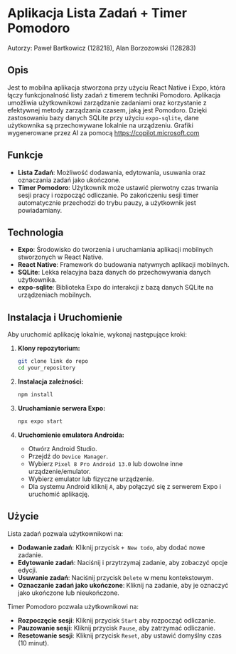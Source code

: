 # Aplikacja Lista Zadań + Timer Pomodoro

Autorzy: Paweł Bartkowicz (128218), Alan Borzozowski (128283)

## Opis
Jest to mobilna aplikacja stworzona przy użyciu React Native i Expo, która łączy funkcjonalność listy zadań z timerem techniki Pomodoro. Aplikacja umożliwia użytkownikowi zarządzanie zadaniami oraz korzystanie z efektywnej metody zarządzania czasem, jaką jest Pomodoro. Dzięki zastosowaniu bazy danych SQLite przy użyciu `expo-sqlite`, dane użytkownika są przechowywane lokalnie na urządzeniu. Grafiki wygenerowane przez AI za pomocą https://copilot.microsoft.com
## Funkcje
- **Lista Zadań**: Możliwość dodawania, edytowania, usuwania oraz oznaczania zadań jako ukończone.
- **Timer Pomodoro**: Użytkownik może ustawić pierwotny czas trwania sesji pracy i rozpocząć odliczanie. Po zakończeniu sesji timer automatycznie przechodzi do trybu pauzy, a użytkownik jest powiadamiany.

## Technologia
- **Expo**: Środowisko do tworzenia i uruchamiania aplikacji mobilnych stworzonych w React Native.
- **React Native**: Framework do budowania natywnych aplikacji mobilnych.
- **SQLite**: Lekka relacyjna baza danych do przechowywania danych użytkownika.
- **expo-sqlite**: Biblioteka Expo do interakcji z bazą danych SQLite na urządzeniach mobilnych.

## Instalacja i Uruchomienie
Aby uruchomić aplikację lokalnie, wykonaj następujące kroki:

1. **Klony repozytorium:**
    ```bash
    git clone link do repo
    cd your_repository
    ```

2. **Instalacja zależności:**
    ```bash
    npm install
    ```

3. **Uruchamianie serwera Expo:**
    ```bash
    npx expo start
    ```

4. **Uruchomienie emulatora Androida:**
    - Otwórz Android Studio.
    - Przejdź do `Device Manager`.
    - Wybierz `Pixel 8 Pro Android 13.0` lub dowolne inne urządzenie/emulator.
    - Wybierz emulator lub fizyczne urządzenie.
    - Dla systemu Android kliknij `A`, aby połączyć się z serwerem Expo i uruchomić aplikację.

## Użycie
Lista zadań pozwala użytkownikowi na:
- **Dodawanie zadań**: Kliknij przycisk `+ New todo`, aby dodać nowe zadanie.
- **Edytowanie zadań**: Naciśnij i przytrzymaj zadanie, aby zobaczyć opcje edycji.
- **Usuwanie zadań**: Naciśnij przycisk `Delete` w menu kontekstowym.
- **Oznaczanie zadań jako ukończone**: Kliknij na zadanie, aby je oznaczyć jako ukończone lub nieukończone.

Timer Pomodoro pozwala użytkownikowi na:
- **Rozpoczęcie sesji**: Kliknij przycisk `Start` aby rozpocząć odliczanie.
- **Pauzowanie sesji**: Kliknij przycisk `Pause`, aby zatrzymać odliczanie.
- **Resetowanie sesji**: Kliknij przycisk `Reset`, aby ustawić domyślny czas (10 minut).
